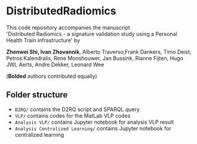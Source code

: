 # DistributedRadiomics

This code repository accompanies the manuscript  
'Distributed Radiomics - a signature validation study using a Personal Health Train infrastructure' 
by  

__Zhenwei Shi, Ivan Zhovannik__, Alberto Traverso,Frank Dankers, Timo Deist, Petros Kalendralis, Rene Monshouwer, Jan Bussink, Rianne Fijten, Hugo JWL Aerts, Andre Dekker, Leonard Wee

(__Bolded__ authors contributed equally)

## Folder structure
- `D2RQ/` contains the D2RQ script and SPARQL query
- `VLP/` contains codes for the MatLab VLP codes
- `Analysis VLP/` contains Jupyter notebook for analysis VLP result
- `Analysis Centralized Learning/` contains Jupyter notebook for centralized learning